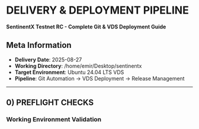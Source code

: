 # DELIVERY & DEPLOYMENT PIPELINE
**SentinentX Testnet RC - Complete Git & VDS Deployment Guide**

## Meta Information
- **Delivery Date**: 2025-08-27
- **Working Directory**: /home/emir/Desktop/sentinentx
- **Target Environment**: Ubuntu 24.04 LTS VDS
- **Pipeline**: Git Automation → VDS Deployment → Release Management

---

## 0) PREFLIGHT CHECKS

### Working Environment Validation
